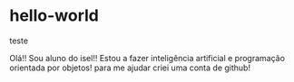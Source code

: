 # hello-world
teste

Olá!! Sou aluno do isel!!
Estou a fazer inteligência artificial e programação orientada por objetos! 
para me ajudar criei uma conta de github!
